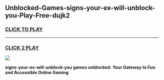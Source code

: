 
## Unblocked-Games-signs-your-ex-will-unblock-you-Play-Free-dujk2
<h3>
<a href="https://premium76.site?title=signs-your-ex-will-unblock-you&ref=20M">CLICK TO PLAY</a></h3>
<hr>

<h3>
<a href="https://premium76.site?title=signs-your-ex-will-unblock-you&ref=20M">CLICK 2 PLAY</a>
  
</h3>

<a href="https://premium76.site?title=signs-your-ex-will-unblock-you&ref=19M"><img src="https://clearcache.store/games.png"></a>


**signs-your-ex-will-unblock-you games unblocked: Your Gateway to Fun and Accessible Online Gaming**
